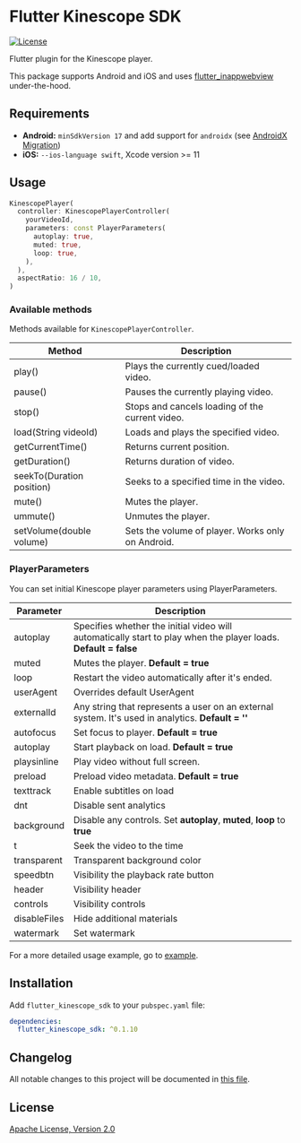 # Flutter Kinescope SDK

[![License](https://img.shields.io/badge/License-Apache%202.0-blue.svg)](https://kinescope.io/)

Flutter plugin for the Kinescope player.

This package supports Android and iOS and uses [flutter_inappwebview](https://pub.dev/packages/flutter_inappwebview) under-the-hood.

## Requirements

- **Android:** `minSdkVersion 17` and add support for `androidx` (see [AndroidX Migration](https://flutter.dev/docs/development/androidx-migration))
- **iOS:** `--ios-language swift`, Xcode version >= 11

## Usage

```dart
KinescopePlayer(
  controller: KinescopePlayerController(
    yourVideoId,
    parameters: const PlayerParameters(
      autoplay: true,
      muted: true,
      loop: true,
    ),
  ),
  aspectRatio: 16 / 10,
)
```

### Available methods

Methods available for `KinescopePlayerController`.

| Method                    | Description                                       |
| ------------------------- | ------------------------------------------------- |
| play()                    | Plays the currently cued/loaded video.            |
| pause()                   | Pauses the currently playing video.               |
| stop()                    | Stops and cancels loading of the current video.   |
| load(String videoId)      | Loads and plays the specified video.              |
| getCurrentTime()          | Returns current position.                         |
| getDuration()             | Returns duration of video.                        |
| seekTo(Duration position) | Seeks to a specified time in the video.           |
| mute()                    | Mutes the player.                                 |
| ummute()                  | Unmutes the player.                               |
| setVolume(double volume)  | Sets the volume of player. Works only on Android. |

### PlayerParameters

You can set initial Kinescope player parameters using PlayerParameters.

| Parameter    | Description                                                                                                     |
| ------------ | --------------------------------------------------------------------------------------------------------------- |
| autoplay     | Specifies whether the initial video will automatically start to play when the player loads. **Default = false** |
| muted        | Mutes the player. **Default = true**                                                                            |
| loop         | Restart the video automatically after it's ended.                                                               |
| userAgent    | Overrides default UserAgent                                                                                     |
| externalId   | Any string that represents a user on an external system. It's used in analytics. **Default = ''**               |
| autofocus    | Set focus to player. **Default = true**                                                                         |
| autoplay     | Start playback on load. **Default = true**                                                                      |
| playsinline  | Play video without full screen.                                                                                 |
| preload      | Preload video metadata. **Default = true**                                                                      |
| texttrack    | Enable subtitles on load                                                                                        |
| dnt          | Disable sent analytics                                                                                          |
| background   | Disable any controls. Set **autoplay**, **muted**, **loop** to **true**                                         |
| t            | Seek the video to the time                                                                                      |
| transparent  | Transparent background color                                                                                    |
| speedbtn     | Visibility the playback rate button                                                                             |
| header       | Visibility header                                                                                               |
| controls     | Visibility controls                                                                                             |
| disableFiles | Hide additional materials                                                                                       |
| watermark    | Set watermark                                                                                                   |

For a more detailed usage example, go to [example](./example/lib/main.dart).

## Installation

Add `flutter_kinescope_sdk` to your `pubspec.yaml` file:

```yaml
dependencies:
  flutter_kinescope_sdk: ^0.1.10
```

## Changelog

All notable changes to this project will be documented in [this file](./CHANGELOG.md).

## License

[Apache License, Version 2.0](https://www.apache.org/licenses/LICENSE-2.0)
